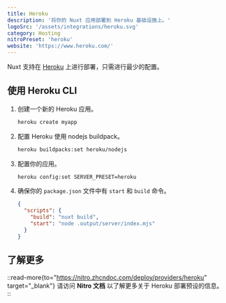 ```yaml
---
title: Heroku
description: '将你的 Nuxt 应用部署到 Heroku 基础设施上。'
logoSrc: '/assets/integrations/heroku.svg'
category: Hosting
nitroPreset: 'heroku'
website: 'https://www.heroku.com/'
---
```


Nuxt 支持在 [Heroku](https://heroku.com/) 上进行部署，只需进行最少的配置。

## 使用 Heroku CLI

1. 创建一个新的 Heroku 应用。

    ```bash [Terminal]
    heroku create myapp
    ```

2. 配置 Heroku 使用 nodejs buildpack。

    ```bash [Terinal]
    heroku buildpacks:set heroku/nodejs
    ```

3. 配置你的应用。

    ```bash [Terminal]
    heroku config:set SERVER_PRESET=heroku
    ```

4. 确保你的 `package.json` 文件中有 `start` 和 `build` 命令。

    ```json [package.json]
    {
      "scripts": {
        "build": "nuxt build",
        "start": "node .output/server/index.mjs"
      }
    }
    ```

## 了解更多

::read-more{to="https://nitro.zhcndoc.com/deploy/providers/heroku" target="_blank"}
请访问 **Nitro 文档** 以了解更多关于 Heroku 部署预设的信息。
::
